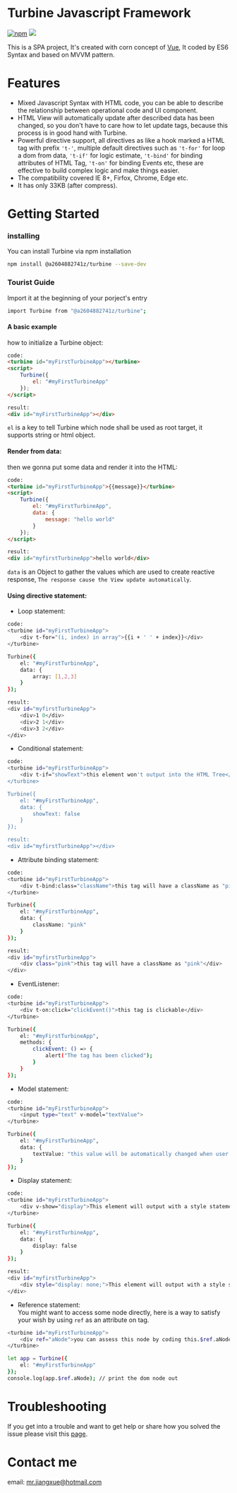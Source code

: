 # Turbine Javascript Framework
[![npm](https://img.shields.io/badge/npm-5.6.0-brightgreen.svg)](https://www.npmjs.com/package/@a2604882741z/turbine)
[![](https://img.shields.io/badge/node-8.11.3-brightgreen.svg)](https://nodejs.org/en/)<br>

This is a SPA project, It's created with corn concept of [Vue](https://github.com/vuejs/vue), It coded by ES6 Syntax and based on MVVM pattern.

# Features
- Mixed Javascript Syntax with HTML code, you can be able to describe the relationship between operational code and UI component.
- HTML View will automatically update after described data has been changed, so you don't have to care how to let update tags, because this process is in good hand with Turbine.
- Powerful directive support, all directives as like a hook marked a HTML tag with prefix `'t-'`, multiple default directives such as `'t-for'` for loop a dom from data, `'t-if'` for logic estimate, `'t-bind'` for binding attributes of HTML Tag, `'t-on'` for binding Events etc, these are effective to build complex logic and make things easier.
- The compatibility covered IE 8+, Firfox, Chrome, Edge etc. 
- It has only 33KB (after compress).


# Getting Started


### installing
You can install Turbine via npm installation
```bash
npm install @a2604882741z/turbine --save-dev
```

### Tourist Guide
Import it at the beginning of your porject's entry
```bash
import Turbine from "@a2604882741z/turbine";
```

#### A basic example
how to initialize a Turbine object:
```HTML
code:
<turbine id="myFirstTurbineApp"></turbine>
<script>
	Turbine({
    	el: "#myFirstTurbineApp"
    });
</script>

result:
<div id="myFirstTurbineApp"></div>
```
`el` is a key to tell Turbine which node shall be used as root target, it supports string or html object.


#### Render from data:
then we gonna put some data and render it into the HTML:
```HTML
code:
<turbine id="myFirstTurbineApp">{{message}}</turbine>
<script>
	Turbine({
    	el: "#myFirstTurbineApp",
        data: {
        	message: "hello world"
        }
    });
</script>

result:
<div id="myfirstTurbineApp">hello world</div>
```
`data` is an Object to gather the values which are used to create reactive response, `The response cause the View update automatically`.

#### Using directive statement:
- Loop statement:
```bash
code:
<turbine id="myFirstTurbineApp">
	<div t-for="(i, index) in array">{{i + ' ' + index}}</div>
</turbine>

Turbine({
    el: "#myFirstTurbineApp",
    data: {
      	array: [1,2,3]
    }
});

result:
<div id="myfirstTurbineApp">
	<div>1 0</div>
	<div>2 1</div>
	<div>3 2</div>
</div>
```
- Conditional statement:
```bash
code:
<turbine id="myFirstTurbineApp">
	<div t-if="showText">this element won't output into the HTML Tree</div>
</turbine>

Turbine({
    el: "#myFirstTurbineApp",
    data: {
      	showText: false
    }
});

result:
<div id="myfirstTurbineApp"></div>
```
- Attribute binding statement:
```bash
code:
<turbine id="myFirstTurbineApp">
	<div t-bind:class="className">this tag will have a className as "pink"</div>
</turbine>

Turbine({
    el: "#myFirstTurbineApp",
    data: {
      	className: "pink"
    }
});

result:
<div id="myfirstTurbineApp">
	<div class="pink">this tag will have a className as "pink"</div>
</div>
```
- EventListener:
```bash
code:
<turbine id="myFirstTurbineApp">
	<div t-on:click="clickEvent()">this tag is clickable</div>
</turbine>

Turbine({
    el: "#myFirstTurbineApp",
	methods: {
    	clickEvent: () => {
        	alert("The tag has been clicked");
        }
    }
});
```
- Model statement:
```bash
code:
<turbine id="myFirstTurbineApp">
	<input type="text" v-model="textValue">
</turbine>

Turbine({
    el: "#myFirstTurbineApp",
    data: {
    	textValue: "this value will be automatically changed when user changes the input value"
    }
});
```
- Display statement:
```bash
code:
<turbine id="myFirstTurbineApp">
	<div v-show="display">This element will output with a style statement "display: none;"</div>
</turbine>

Turbine({
    el: "#myFirstTurbineApp",
    data: {
    	display: false
    }
});

result:
<div id="myfirstTurbineApp">
	<div style="display: none;">This element will output with a style statement "display: none;"</div>
</div>
```
- Reference statement:<br>
You might want to access some node directly, here is a way to satisfy your wish by using `ref` as an attribute on tag.
```bash
<turbine id="myFirstTurbineApp">
	<div ref="aNode">you can assess this node by coding this.$ref.aNode</div>
</turbine>

let app = Turbine({
    el: "#myFirstTurbineApp"
});
console.log(app.$ref.aNode); // print the dom node out
```




# Troubleshooting
If you get into a trouble and want to get help or share how you solved the issue please visit this [page](https://github.com/a2604882741z/turbine/issues).

# Contact me
email: [mr.jiangxue@hotmail.com](mailto:mr.jiangxue@hotmail.com)